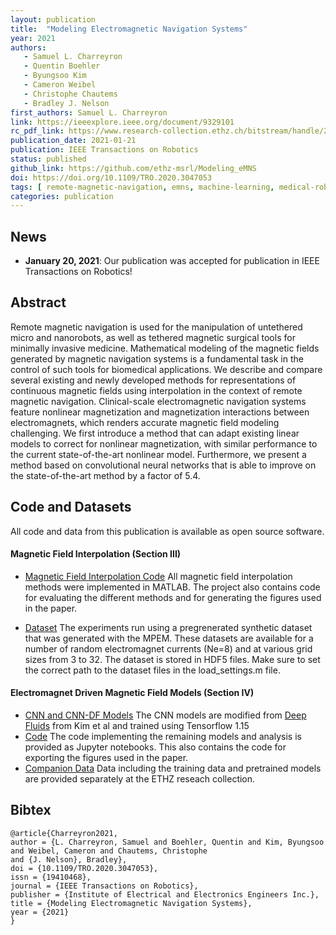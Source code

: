 ```yaml
---
layout: publication
title:  "Modeling Electromagnetic Navigation Systems"
year: 2021
authors: 
   - Samuel L. Charreyron
   - Quentin Boehler
   - Byungsoo Kim
   - Cameron Weibel
   - Christophe Chautems
   - Bradley J. Nelson
first_authors: Samuel L. Charreyron
link: https://ieeexplore.ieee.org/document/9329101
rc_pdf_link: https://www.research-collection.ethz.ch/bitstream/handle/20.500.11850/468301/Modeling_Electromagnetic_Navigation_Systems.pdf
publication_date: 2021-01-21
publication: IEEE Transactions on Robotics
status: published
github_link: https://github.com/ethz-msrl/Modeling_eMNS
doi: https://doi.org/10.1109/TRO.2020.3047053 
tags: [ remote-magnetic-navigation, emns, machine-learning, medical-robotics]
categories: publication
---
```


## News ##
* **January 20, 2021**: Our publication was accepted for publication in IEEE Transactions on Robotics!

## Abstract ##
Remote magnetic navigation is used for the manipulation of untethered micro and nanorobots, as well as tethered
magnetic surgical tools for minimally invasive medicine. Mathematical modeling of the magnetic fields generated by magnetic
navigation systems is a fundamental task in the control of such
tools for biomedical applications. We describe and compare
several existing and newly developed methods for representations
of continuous magnetic fields using interpolation in the context
of remote magnetic navigation. Clinical-scale electromagnetic
navigation systems feature nonlinear magnetization and magnetization interactions between electromagnets, which renders
accurate magnetic field modeling challenging. We first introduce
a method that can adapt existing linear models to correct for
nonlinear magnetization, with similar performance to the current
state-of-the-art nonlinear model. Furthermore, we present a
method based on convolutional neural networks that is able to
improve on the state-of-the-art method by a factor of 5.4.

## Code and Datasets ##
All code and data from this publication is available as open source software.

#### Magnetic Field Interpolation (Section III) ####
* [Magnetic Field Interpolation Code](https://github.com/ethz-msrl/Magnetic_Field_Interpolation) All magnetic field
    interpolation methods were implemented in MATLAB. The project also contains code for evaluating the different
    methods and for generating the figures used in the paper.

* [Dataset](https://www.research-collection.ethz.ch/handle/20.500.11850/408738) The experiments run using a
    pregrenerated synthetic dataset that was generated with the MPEM. These datasets are available for a number of
    random electromagnet currents (Ne=8) and at various grid sizes from 3 to 32. The dataset is stored in HDF5 files.
     Make sure to set the correct path to the dataset files in the load_settings.m
    file.

#### Electromagnet Driven Magnetic Field Models (Section IV) ####
* [CNN and CNN-DF Models](https://github.com/ethz-msrl/deep_fluids/settings) The CNN models are modified from [Deep
    Fluids](https://github.com/byungsook/deep-fluids) from Kim et al and trained using Tensorflow 1.15
* [Code](https://github.com/ethz-msrl/Modeling_eMNS) The code implementing the remaining models and analysis
    is provided as Jupyter notebooks. This also contains the code for exporting the figures used in the paper.
* [Companion Data](https://www.research-collection.ethz.ch/handle/20.500.11850/456493) Data including the training data and pretrained models are
    provided separately at the ETHZ reseach collection.

## Bibtex ##
~~~
@article{Charreyron2021,
author = {L. Charreyron, Samuel and Boehler, Quentin and Kim, Byungsoo and Weibel, Cameron and Chautems, Christophe
and {J. Nelson}, Bradley},
doi = {10.1109/TRO.2020.3047053},
issn = {19410468},
journal = {IEEE Transactions on Robotics},
publisher = {Institute of Electrical and Electronics Engineers Inc.},
title = {Modeling Electromagnetic Navigation Systems},
year = {2021}
}
~~~

